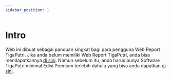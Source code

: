 ```yaml
---
sidebar_position: 1
---
```


# Intro

Web ini dibuat sebagai panduan singkat bagi para pengguna Web Report TigaPutri.
Jika anda belum memiliki Web Report TigaPutri, anda bisa mendapatkannya [di sini](https://tigaputri.asia/harga-software-tigaputri/webreport_tigaputri/). Namun sebelum itu, anda harus punya Software TigaPutri minimal Edisi Premium terlebih dahulu yang bisa anda dapatkan [di sini](https://tigaputri.asia/harga-software-tigaputri/premium/).
